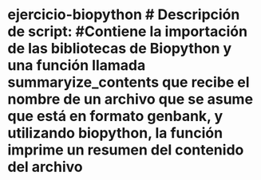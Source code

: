 # ejercicio-biopython # Descripción de script: #Contiene la importación de las bibliotecas de Biopython y una función llamada summaryize_contents que recibe el nombre de un archivo que se asume que está en formato genbank, y utilizando biopython, la función imprime un resumen del contenido del archivo
